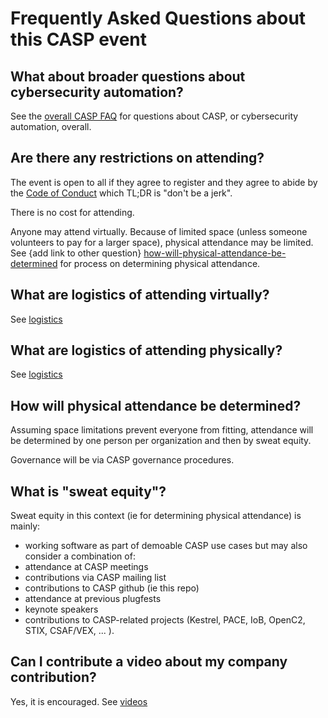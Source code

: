 # Frequently Asked Questions about this CASP event

## What about broader questions about cybersecurity automation?
See the 
[overall CASP FAQ](../../CASP-FAQ.md)
for questions 
about CASP, or cybersecurity automation, overall.

## Are there any restrictions on attending?
The event is open to all if they agree to 
register and they agree to abide by the 
[Code of Conduct](../../../../CODE-OF-CONDUCT.md)
which TL;DR is "don't be a jerk".

There is no cost for attending.

Anyone may attend virtually.
Because of limited space
(unless someone volunteers to pay for a larger space),
physical attendance may be limited.
See {add link to other question} 
[how-will-physical-attendance-be-determined](./faq.md#how-will-physical-attendance-be-determined)
for process on 
determining physical attendance.

## What are logistics of attending virtually?
See [logistics](./logistics.md)

## What are logistics of attending physically?
See [logistics](./logistics.md)

## How will physical attendance be determined?
Assuming space limitations prevent everyone from fitting,
attendance will be determined by 
one person per organization and then by sweat equity.

Governance will be via CASP governance procedures.

## What is "sweat equity"?
Sweat equity in this context (ie for determining physical attendance) is mainly:
* working software as part of demoable CASP use cases
but may also consider a combination of:
* attendance at CASP meetings
* contributions via CASP mailing list
* contributions to CASP github (ie this repo)
* attendance at previous plugfests
* keynote speakers
* contributions to CASP-related projects (Kestrel, PACE, IoB, OpenC2, STIX, CSAF/VEX, ... ).

## Can I contribute a video about my company contribution?
Yes, it is encouraged. See [videos](./SweatEquity/video_list.md)


